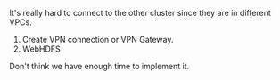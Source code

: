 
It's really hard to connect to the other cluster since they are in different VPCs.

1) Create VPN connection or VPN Gateway. 
2) WebHDFS

Don't think we have enough time to implement it.
